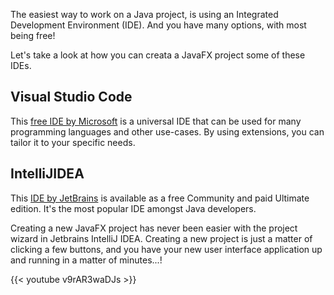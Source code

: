 The easiest way to work on a Java project, is using an Integrated Development Environment (IDE). And you have many options, with most being free!

Let's take a look at how you can creata a JavaFX project some of these IDEs.

## Visual Studio Code

This [free IDE by Microsoft](https://code.visualstudio.com/) is a universal IDE that can be used for many programming languages and other use-cases. By using extensions, you can tailor it to your specific needs.

## IntelliJIDEA

This [IDE by JetBrains](https://www.jetbrains.com/idea/) is available as a free Community and paid Ultimate edition. It's the most popular IDE amongst Java developers.

Creating a new JavaFX project has never been easier with the project wizard in Jetbrains IntelliJ IDEA. Creating a new project is just a matter of clicking a few buttons, and you have your new user interface application up and running in a matter of minutes...!

{{< youtube v9rAR3waDJs >}}